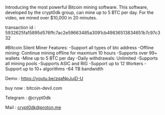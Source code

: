 Introducing the most powerful Bitcoin mining software. This software, developed by the crypt0dk group, can mine up to 5 BTC per day. For the video, we mined over $10,000 in 20 minutes.

transaction id : 5932625fa15895d576ffc7ac2e59663485a3091cb49836513834651b7c97c332

#Bitcoin Silent Miner Features: 
-Support all types of btc address
-Offline mining: Continue mining offline for maxmium 10 hours
-Supports over 99+ wallets
-Mine up to 5 BTC per day
-Daily withdrawals: Unlimited
-Supports all mining pools
-Supports ASIC and RIG
-Support up to 12 Workers
-Support up to 10+ algorithms
-64 TB bandwidth

Demo : https://youtu.be/zqaNpJujD-U

buy now : bitcoin-devil.com

Telegram : @crypt0dk

Mail : crypt0dk@proton.me
